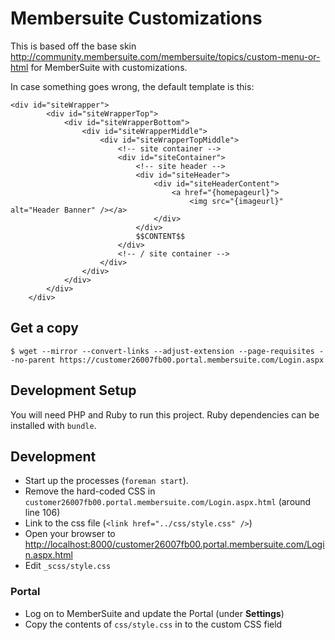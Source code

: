# Membersuite Customizations

This is based off the base skin <http://community.membersuite.com/membersuite/topics/custom-menu-or-html> for MemberSuite with customizations.

In case something goes wrong, the default template is this:

```
<div id="siteWrapper">
        <div id="siteWrapperTop">
            <div id="siteWrapperBottom">
                <div id="siteWrapperMiddle">
                    <div id="siteWrapperTopMiddle">
                        <!-- site container -->
                        <div id="siteContainer">
                            <!-- site header -->
                            <div id="siteHeader">
                                <div id="siteHeaderContent">
                                    <a href="{homepageurl}">
                                        <img src="{imageurl}" alt="Header Banner" /></a>
                                </div>
                            </div>
                            $$CONTENT$$
                        </div>
                        <!-- / site container -->
                    </div>
                </div>
            </div>
        </div>
    </div>
```

## Get a copy

```
$ wget --mirror --convert-links --adjust-extension --page-requisites --no-parent https://customer26007fb00.portal.membersuite.com/Login.aspx
```

## Development Setup

You will need PHP and Ruby to run this project. Ruby dependencies can be installed with `bundle`.

## Development

- Start up the processes (`foreman start`).
- Remove the hard-coded CSS in `customer26007fb00.portal.membersuite.com/Login.aspx.html` (around line 106)
- Link to the css file (`<link href="../css/style.css" />`)
- Open your browser to <http://localhost:8000/customer26007fb00.portal.membersuite.com/Login.aspx.html>
- Edit `_scss/style.css`

### Portal

- Log on to MemberSuite and update the Portal (under **Settings**)
- Copy the contents of `css/style.css` in to the custom CSS field
